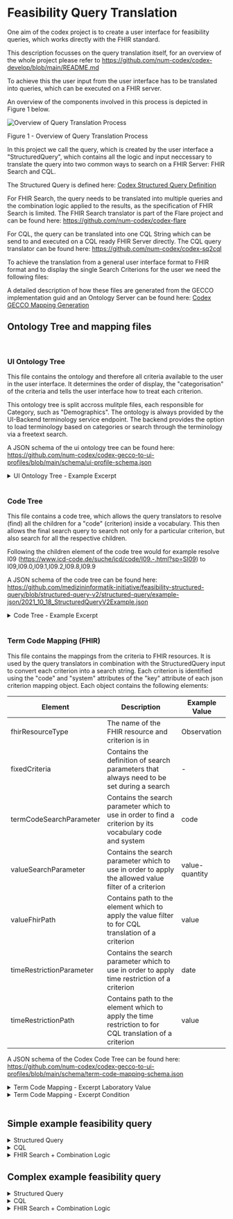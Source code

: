 # Feasibility Query Translation

One aim of the codex project is to create a user interface for feasibility queries, which works directly with the FHIR standard.

This description focusses on the query translation itself, for an overview of the whole project please refer to <https://github.com/num-codex/codex-develop/blob/main/README.md>

To achieve this the user input from the user interface has to be translated into queries, which can be executed on a FHIR server.

An overview of the components involved in this process is depicted in Figure 1 below.

![Overview of Query Translation Process](img/codex-ap2-query-translation.png)

Figure 1 - Overview of Query Translation Process

In this project we call the query, which is created by the user interface a "StructuredQuery", which contains all the logic and input neccessary to translate the query into two common ways to search on a FHIR Server: FHIR Search and CQL.

The Structured Query is defined here:
[Codex Structured Query Definition](https://github.com/num-codex/codex-structured-query/blob/main/structured-query/documentation/2021_01_29StructeredQueriesDocumentation(Draft).md)

For FHIR Search, the query needs to be translated into multiple queries and the combination logic applied to the results, as the specification of FHIR Search is limited.
The FHIR Search translator is part of the Flare project and can be found here: <https://github.com/num-codex/codex-flare>

For CQL, the query can be translated into one CQL String which can be send to and executed on a CQL ready FHIR Server directly.
The CQL query translator can be found here: <https://github.com/num-codex/codex-sq2cql>

To achieve the translation from a general user interface format to FHIR format and to display the single Search Criterions for the user we need the following files:

A detailed description of how these files are generated from the GECCO implementation guid and an Ontology Server can be found here: [Codex GECCO Mapping Generation](https://github.com/num-codex/codex-gecco-to-ui-profiles)

## Ontology Tree and mapping files

<br/>

### UI Ontology Tree

This file contains the ontology and therefore all criteria available to the user in the user interface.
It determines the order of display, the "categorisation" of the criteria and tells the user interface how to treat each criterion.

This ontology tree is split accross mulitple files, each responsible for Category, such as "Demographics". The ontology is always provided by the UI-Backend terminology service endpoint. The backend provides the option to load terminology based on categories or search through the terminology via a freetext search.

A JSON schema of the ui ontology tree can be found here: <https://github.com/num-codex/codex-gecco-to-ui-profiles/blob/main/schema/ui-profile-schema.json>

<details>
<summary> UI Ontology Tree - Example Excerpt </summary>

```json
{
  "children": [
    {
      "children": [
        {
          "children": [],
          "display": "Lungentuberkulose ohne Angabe einer bakteriologischen, molekularbiologischen oder histologischen Sicherung",
          "id": "74f37f47-b859-416c-b455-e05b42e4e93a",
          "leaf": true,
          "selectable": true,
          "termCode": {
            "code": "A16.2",
            "display": "Lungentuberkulose ohne Angabe einer bakteriologischen, molekularbiologischen oder histologischen Sicherung",
            "system": "http://fhir.de/CodeSystem/dimdi/icd-10-gm"
          },
          "timeRestrictionAllowed": false,
          "valueDefinitions": []
        }
      ],
      "display": "Anamnese / Risikofaktoren",
      "id": "2023aeda-7fba-4e4b-a502-f0aeea3b899f",
      "leaf": false,
      "selectable": false,
      "timeRestrictionAllowed": false,
      "valueDefinitions": []
    }
  ],
  "display": "Chronische Lungenerkrankungen",
  "id": "21694d62-f151-48f3-b882-397b1c4a540c",
  "leaf": false,
  "selectable": false,
  "termCode": {
    "code": "J98.4",
    "display": "Sonstige Ver\u00e4nderungen der Lunge",
    "system": "urn:oid:1.2.276.0.76.5.409"
  },
  "timeRestrictionAllowed": false,
  "valueDefinitions": []
}
```
</details>

<br/>

### Code Tree

This file contains a code tree, which allows the query translators to resolve (find) all the children for a "code" (criterion) inside a vocabulary. This then allows the final search query to search not only for a particular criterion, but also search for all the respective children.

Following the children element of the code tree would for example resolve I09 (<https://www.icd-code.de/suche/icd/code/I09.-.html?sp=SI09>) to I09,I09.0,I09.1,I09.2,I09.8,I09.9

A JSON schema of the code tree can be found here: <https://github.com/medizininformatik-initiative/feasibility-structured-query/blob/structured-query-v2/structured-query/example-json/2021_10_18_StructuredQueryV2Example.json>

<details>
<summary> Code Tree - Example Excerpt </summary>

```json
{
"children": [
    {
        "termCode": {
            "code": "I09.2",
            "display": "Chronische rheumatische Perikarditis",
            "system": "http://fhir.de/CodeSystem/bfarm/icd-10-gm",
            "version": "2023"
        }
    },
    {
        "termCode": {
            "code": "I09.9",
            "display": "Rheumatische Herzkrankheit, nicht n\u00e4her bezeichnet",
            "system": "http://fhir.de/CodeSystem/bfarm/icd-10-gm",
            "version": "2023"
        }
    },
    {
        "termCode": {
            "code": "I09.1",
            "display": "Rheumatische Krankheiten des Endokards, Herzklappe nicht n\u00e4her bezeichnet",
            "system": "http://fhir.de/CodeSystem/bfarm/icd-10-gm",
            "version": "2023"
        }
    },
    {
        "termCode": {
            "code": "I09.0",
            "display": "Rheumatische Myokarditis",
            "system": "http://fhir.de/CodeSystem/bfarm/icd-10-gm",
            "version": "2023"
        }
    },
    {
        "termCode": {
            "code": "I09.8",
            "display": "Sonstige n\u00e4her bezeichnete rheumatische Herzkrankheiten",
            "system": "http://fhir.de/CodeSystem/bfarm/icd-10-gm",
            "version": "2023"
        }
    }
],
"termCode": {
    "code": "I09",
    "display": "Sonstige rheumatische Herzkrankheiten",
    "system": "http://fhir.de/CodeSystem/bfarm/icd-10-gm",
    "version": "2023"
}
}
```
</details>

<br/>

### Term Code Mapping (FHIR)

This file contains the mappings from the criteria to FHIR resources. It is used by the query translators in combination with the StructuredQuery input to convert each criterion into a search string.
Each criterion is identified using the "code" and "system" attributes of the "key" attribute of each json criterion mapping object.
Each object contains the following elements:

| Element     | Description                      | Example Value |
|-------------|----------------------------------|-------------- |
| fhirResourceType | The name of the FHIR resource and criterion is in | Observation            |
| fixedCriteria | Contains the definition of search parameters that always need to be set during a search | - |
| termCodeSearchParameter | Contains the search parameter which to use in order to find a criterion by its vocabulary code and system | code |
| valueSearchParameter | Contains the search parameter which to use in order to apply the allowed value filter of a criterion | value-quantity |
| valueFhirPath | Contains path to the element which to apply the value filter to for CQL translation of a criterion | value |
| timeRestrictionParameter | Contains the search parameter which to use in order to apply time restriction of a criterion | date |
| timeRestrictionPath | Contains path to the element which to apply the time restriction to for CQL translation of a criterion | value |

A JSON schema of the Codex Code Tree can be found here: <https://github.com/num-codex/codex-gecco-to-ui-profiles/blob/main/schema/term-code-mapping-schema.json>


<details>
<summary> Term Code Mapping - Excerpt Laboratory Value</summary>

```json
{{
        "fhirResourceType": "Observation",
        "key": {
            "code": "76769-9",
            "display": "Hemoglobin [Mass/volume] in Venous blood by Oximetry",
            "system": "http://loinc.org"
        },
        "termCodeSearchParameter": "code",
        "timeRestrictionParameter": "date",
        "timeRestrictionPath": "effective",
        "valueFhirPath": "value",
        "valueSearchParameter": "value-quantity"
    }
```
</details>

<details>
<summary> Term Code Mapping - Excerpt Condition</summary>

```json
{
        "fhirResourceType": "Condition",
        "key": {
            "code": "J98.4",
            "display": "Sonstige Ver\u00e4nderungen der Lunge",
            "system": "http://fhir.de/CodeSystem/bfarm/icd-10-gm",
            "version": "2023"
        },
        "termCodeSearchParameter": "code",
        "timeRestrictionParameter": "recorded-date",
        "timeRestrictionPath": "onset"
    }
```
</details>

<br/>

## Simple example feasibility query

<details>
<summary> Structured Query </summary>

```json
{
  "version": "http://to_be_decided.com/draft-1/schema#",
  "inclusionCriteria": [
    [
      {
        "termCode": {
          "code": "29463-7",
          "system": "http://loinc.org",
          "display": "Body weight"
        },
        "valueFilter": {
          "type": "quantity-comparator",
          "comparator": "gt",
          "unit": {
            "code": "kg",
            "display": "kg"
          },
          "value": 20.0
        }
      }
    ]
  ],
  "display": ""
}
```
</details>

<details>
<summary>CQL</summary>

```cql
library Retrieve
using FHIR version '4.0.0'
include FHIRHelpers version '4.0.0'

codesystem loinc: 'http://loinc.org'

define InInitialPopulation:
  exists from [Observation: Code '29463-7' from loinc] O
    where O.value as Quantity > 20.0 'kg'
```
</details>
<details>
<summary> FHIR Search + Combination Logic </summary>

```json
[
  [
    [
      "Observation?code=http://loinc.org|29463-7&value-quantity=gt20.0"
    ]
  ],
  []
]
```
</details>


## Complex example feasibility query

<details>
<summary>Structured Query</summary>

```json
{
  "version": "http://to_be_decided.com/draft-1/schema#",
  "inclusionCriteria": [
    [
      {
        "termCode": {
          "code": "29463-7",
          "system": "http://loinc.org",
          "display": "Body weight"
        },
        "valueFilter": {
          "type": "quantity-comparator",
          "comparator": "gt",
          "unit": {
            "code": "kg",
            "display": "kg"
          },
          "value": 20.0
        }
      }
    ],
    [
      {
        "termCode": {
          "code": "A16.2",
          "system": "http://fhir.de/CodeSystem/dimdi/icd-10-gm",
          "display": "Lungentuberkulose ohne Angabe einer bakteriologischen, molekularbiologischen oder histologischen Sicherung"
        }
      },
      {
        "termCode": {
          "code": "J61",
          "system": "http://fhir.de/CodeSystem/dimdi/icd-10-gm",
          "display": "Pneumokoniose durch Asbest und sonstige anorganische Fasern"
        }
      }
    ]
  ],
  "exclusionCriteria": [
    [
      {
        "termCode": {
          "code": "76769-9",
          "system": "http://loinc.org",
          "display": "Hemoglobin [Mass/volume] in Venous blood by Oximetry"
        },
        "valueFilter": {
          "type": "quantity-range",
          "unit": {
            "code": "g/dL",
            "display": "g/dL"
          },
          "minValue": 10.0,
          "maxValue": 20.0
        }
      }
    ]
  ],
  "display": ""
}
```
</details>

<details>
<summary> CQL </summary>

```cql
library Retrieve
using FHIR version '4.0.0'
include FHIRHelpers version '4.0.0'

codesystem cvs: 'http://terminology.hl7.org/CodeSystem/condition-ver-status'
codesystem icd10: 'http://fhir.de/CodeSystem/dimdi/icd-10-gm'
codesystem loinc: 'http://loinc.org'

define Inclusion:
  exists from [Observation: Code '29463-7' from loinc] O
    where O.value as Quantity > 20.0 'kg' and
  (exists from [Condition: Code 'A16.2' from icd10] C
    where C.verificationStatus.coding contains Code 'confirmed' from cvs or
  exists from [Condition: Code 'J61' from icd10] C
    where C.verificationStatus.coding contains Code 'confirmed' from cvs)

define Exclusion:
  exists from [Observation: Code '76769-9' from loinc] O
    where O.value as Quantity between 10.0 'g/dL' and 20.0 'g/dL'

define InInitialPopulation:
  Inclusion and
  not Exclusion
```
</details>

<details>
<summary> FHIR Search + Combination Logic </summary>

```json
[
  [
    [
      "Observation?code=http://loinc.org|29463-7&value-quantity=gt20.0"
    ],
    [
      "Condition?code=http://fhir.de/CodeSystem/dimdi/icd-10-gm|A16.2&verification-status=confirmed",
      "Condition?code=http://fhir.de/CodeSystem/dimdi/icd-10-gm|J61&verification-status=confirmed"
    ]
  ],
  [
    [
      "Observation?code=http://loinc.org|76769-9&value-quantity=ge10.0&value-quantity=le20.0"
    ]
  ]
]
```
</details>